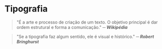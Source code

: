 # Tipografia

> "É a arte e processo de criação de um texto. O objetivo principal é dar ordem estrutural e forma a comunicação." ***─ Wikipédia***

> "Se a tipografia faz algum sentido, ele é visual e histórico." ***─ Robert Bringhurst***

